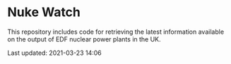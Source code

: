 # Nuke Watch

This repository includes code for retrieving the latest information available on the output of EDF nuclear power plants in the UK.

Last updated: 2021-03-23 14:06